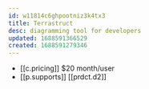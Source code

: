 ```yaml
---
id: w11814c6ghpootniz3k4tx3
title: Terrastruct
desc: diagramming tool for developers
updated: 1688591366529
created: 1688591279346
---
```


- [[c.pricing]] $20 month/user
- [[p.supports]] [[prdct.d2]]